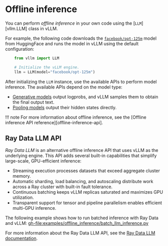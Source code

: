 # Offline inference

You can perform *offline inference* in your own code using the [`LLM`][vllm.LLM] class in vLLM.

For example, the following code downloads the [`facebook/opt-125m`](https://huggingface.co/facebook/opt-125m) model from HuggingFace
and runs the model in vLLM using the default configuration:

```python
    from vllm import LLM

    # Initialize the vLLM engine.
    llm = LLM(model="facebook/opt-125m")
```

After initializing the `LLM` instance, use the available APIs to perform model inference.
The available APIs depend on the model type:

- [Generative models](../models/generative_models.md) output logprobs, and vLLM samples them to obtain the final output text.
- [Pooling models](../models/pooling_models.md) output their hidden states directly.

!!! note
    For more information about offline inference, see the [Offline inference API reference][offline-inference-api].

## Ray Data LLM API

*Ray Data LLM* is an alternative offline inference API that uses vLLM as the underlying engine.
This API adds several built-in capabilities that simplify large-scale, GPU-efficient inference:

- Streaming execution processes datasets that exceed aggregate cluster memory.
- Automatic sharding, load balancing, and autoscaling distribute work across a Ray cluster with built-in fault tolerance.
- Continuous batching keeps vLLM replicas saturated and maximizes GPU utilization.
- Transparent support for tensor and pipeline parallelism enables efficient multi-GPU inference.

The following example shows how to run batched inference with Ray Data and vLLM:
<gh-file:examples/offline_inference/batch_llm_inference.py>

For more information about the Ray Data LLM API, see the [Ray Data LLM documentation](https://docs.ray.io/en/latest/data/working-with-llms.html).
